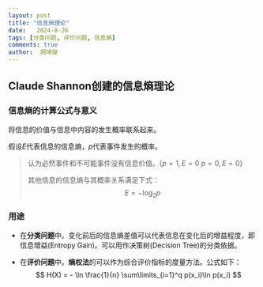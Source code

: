 ```yaml
---
layout: post
title: "信息熵理论"
date:   2024-8-26
tags: [分类问题, 评价问题, 信息熵]
comments: true
author:  胡琦俊
---
```


## Claude Shannon创建的信息熵理论

### 信息熵的计算公式与意义

将信息的价值与信息中内容的发生概率联系起来。

假设$E$代表信息的信息熵，$p$代表事件发生的概率。

>认为必然事件和不可能事件没有信息价值。$\{p=1,E=0$   $p=0,E=0\}$
>
>其他信息的信息熵与其概率关系满足下式：
>$$
>E = -\log_2p
>$$

### 用途

- 在**分类问题**中。变化前后的信息熵差值可以代表信息在变化后的增益程度，即信息增益(Entropy Gain)。可以用作决策树(Decision Tree)的分类依据。

- 在**评价问题**中。**熵权法**的可以作为综合评价指标的度量方法。公式如下：
  $$
  H(X) = - \ln \frac{1}{n} \sum\limits_{i=1}^q p(x_i)\ln p(x_i)
  $$